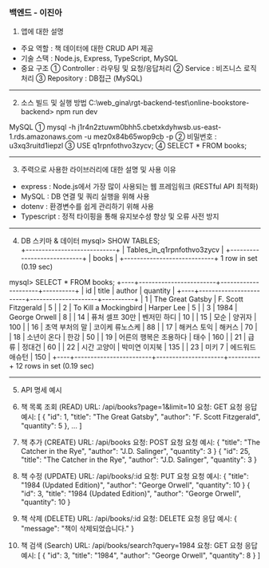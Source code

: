 ### 백엔드 - 이진아

1. 앱에 대한 설명
- 주요 역할 : 책 데이터에 대한 CRUD API 제공
- 기술 스택 : Node.js, Express, TypeScript, MySQL
- 중요 구조
  ① Controller : 라우팅 및 요청/응답처리
  ② Service : 비즈니스 로직 처리
  ③ Repository : DB접근 (MySQL)

-----------------------------------------------------------------------


2. 소스 빌드 및 실행 방법
C:\web_gina\rgt-backend-test\online-bookstore-backend>
npm run dev

MySQL
① mysql -h j1r4n2ztuwm0bhh5.cbetxkdyhwsb.us-east-1.rds.amazonaws.com -u mez0x84b65wop9cb -p
② 비밀번호 : u3xq3ruitd1iepzl
③ USE q1rpnfothvo3zycv;
④ SELECT * FROM books;

-----------------------------------------------------------------------


3. 주력으로 사용한 라이브러리에 대한 설명 및 사용 이유
- express : Node.js에서 가장 많이 사용되는 웹 프레임워크 (RESTful API 최적화)
- MySQL : DB 연결 및 쿼리 실행을 위해 사용
- dotenv : 환경변수를 쉽게 관리하기 위해 사용
- Typescript : 정적 타이핑을 통해 유지보수셩 향상 및 오류 사전 방지


-----------------------------------------------------------------------


4. DB 스키마 & 데이터
mysql> SHOW TABLES;        
+----------------------------+
| Tables_in_q1rpnfothvo3zycv |
+----------------------------+
| books                      |
+----------------------------+
1 row in set (0.19 sec)

mysql> SELECT * FROM books;
+----+------------------------+---------------------+----------+
| id | title                  | author              | quantity |
+----+------------------------+---------------------+----------+
|  1 | The Great Gatsby       | F. Scott Fitzgerald |        5 |
|  2 | To Kill a Mockingbird  | Harper Lee          |        5 |
|  3 | 1984                   | George Orwell       |        8 |
| 14 | 퓨처 셀프 30만         | 벤저민 하디         |       10 |
| 15 | 모순                   | 양귀자              |      100 |
| 16 | 초역 부처의 말         | 코이케 류노스케     |       88 |
| 17 | 해커스 토익            | 해커스              |       70 |
| 18 | 소년이 온다            | 한강                |       50 |
| 19 | 어른의 행복은 조용하다 | 태수                |      160 |
| 21 | 급류                   | 정대건              |       60 |
| 22 | 시간 고양이            | 박미연 이지북       |      135 |
| 23 | 미키 7                 | 에드워드 애슈턴     |      150 |
+----+------------------------+---------------------+----------+
12 rows in set (0.19 sec)


-----------------------------------------------------------------------


5. API 명세 예시
1. 책 목록 조회 (READ)
URL: /api/books?page=1&limit=10
요청: GET 요청
응답 예시:
[
  {
    "id": 1,
    "title": "The Great Gatsby",
    "author": "F. Scott Fitzgerald",
    "quantity": 5
  },
  ...
]

2. 책 추가 (CREATE)
URL: /api/books
요청: POST 요청
요청 예시:
{
  "title": "The Catcher in the Rye",
  "author": "J.D. Salinger",
  "quantity": 3
}
{
  "id": 25,
  "title": "The Catcher in the Rye",
  "author": "J.D. Salinger",
  "quantity": 3
}

3. 책 수정 (UPDATE)
URL: /api/books/:id
요청: PUT 요청
요청 예시:
{
  "title": "1984 (Updated Edition)",
  "author": "George Orwell",
  "quantity": 10
}
{
  "id": 3,
  "title": "1984 (Updated Edition)",
  "author": "George Orwell",
  "quantity": 10
}

4. 책 삭제 (DELETE)
URL: /api/books/:id
요청: DELETE 요청
응답 예시:
{
  "message": "책이 삭제되었습니다."
}

5. 책 검색 (Search)
URL: /api/books/search?query=1984
요청: GET 요청
응답 예시:
[
  {
    "id": 3,
    "title": "1984",
    "author": "George Orwell",
    "quantity": 8
  }
]